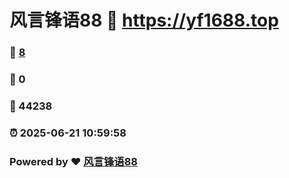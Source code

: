 # 风言锋语88 :link: https://yf1688.top 
### :page_facing_up: [8](https://yf1688.top/tag.html) 
### :speech_balloon: 0 
### :hibiscus: 44238 
### :alarm_clock: 2025-06-21 10:59:58 
### Powered by :heart: [风言锋语88](https://2015888.xyz/wo)
